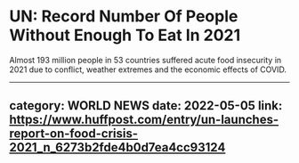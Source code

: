 # UN: Record Number Of People Without Enough To Eat In 2021

Almost 193 million people in 53 countries suffered acute food insecurity in 2021 due to conflict, weather extremes and the economic effects of COVID.

---
category: WORLD NEWS
date: 2022-05-05
link: https://www.huffpost.com/entry/un-launches-report-on-food-crisis-2021_n_6273b2fde4b0d7ea4cc93124
---
